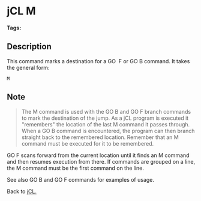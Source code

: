 # jCL M

<PageHeader />

**Tags:**
<badge text='go' vertical='middle' />
<badge text='jcl' vertical='middle' />

## Description

This command marks a destination for a GO  F or GO B command. It takes the general form:

```
M
```

## Note

> The M command is used with the GO B and GO F branch commands to mark the destination of the jump. As a jCL program is executed it "remembers" the location of the last M command it passes through. When a GO B command is encountered, the program can then branch straight back to the remembered location. Remember that an M command must be executed for it to be remembered.

GO F scans forward from the current location until it finds an M command and then resumes execution from there. If commands are grouped on a line, the M command must be the first command on the line.

See also GO B and GO F commands for examples of usage.

Back to [jCL.](./../README.md)
  
<PageFooter />